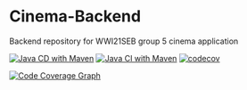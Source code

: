 # Cinema-Backend
Backend repository for WWI21SEB group 5 cinema application

[![Java CD with Maven](https://github.com/wwi21seb-group5cinema/Cinema-Backend/actions/workflows/CD.yml/badge.svg?branch=master)](https://github.com/wwi21seb-group5cinema/Cinema-Backend/actions/workflows/CD.yml)
[![Java CI with Maven](https://github.com/wwi21seb-group5cinema/Cinema-Backend/actions/workflows/CI.yml/badge.svg?branch=master)](https://github.com/wwi21seb-group5cinema/Cinema-Backend/actions/workflows/CI.yml)
[![codecov](https://codecov.io/gh/wwi21seb-group5cinema/Cinema-Backend/branch/master/graph/badge.svg?token=C8SFQ3MXB4)](https://codecov.io/gh/wwi21seb-group5cinema/Cinema-Backend)

[![Code Coverage Graph](https://codecov.io/gh/wwi21seb-group5cinema/Cinema-Backend/branch/master/graphs/sunburst.svg?token=C8SFQ3MXB4)](https://codecov.io/gh/wwi21seb-group5cinema/Cinema-Backend)
